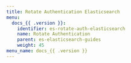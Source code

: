```yaml
---
title: Rotate Authentication Elasticsearch
menu:
  docs_{{ .version }}:
    identifier: es-rotate-auth-elasticsearch
    name: Rotate Authentication
    parent: es-elasticsearch-guides
    weight: 45
menu_name: docs_{{ .version }}
---
```

